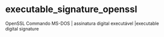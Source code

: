 # executable_signature_openssl
OpenSSL Commando MS-DOS | assinatura digital executável |executable digital signature
